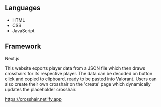 ## Languages
- HTML
- CSS
- JavaScript

## Framework
Next.js

This website exports player data from a JSON file which then draws crosshairs for its respective player. The data can be decoded on button click and copied to clipboard, ready to be pasted into Valorant. Users can also create their own crosshair on the 'create' page which dynamically updates the placeholder crosshair.

https://crosshair.netlify.app
